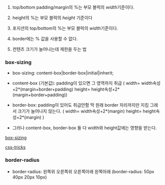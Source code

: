 1. top/bottom padding/margin의 %는 부모 블럭의 ​*width*​ 기준이다.
2. height의 %는 부모 블럭의 ​*height*​ 기준이다
3. 포지션의 top/bottom의 %는 부모 블럭의 ​*width*​ 기준이다.
4.  border에는 % 값을 사용할 수 없다.

5. 컨텐츠 크기가 늘어나는데 제한을 두는 법 

### box-sizing
- box-sizing: content-box|border-box|initial|inherit;

- content-box (기본값): padding이 있으면 그 영역까지 취급
( width= width속성+2*(margin+border+padding) 
height= height속성+2*(margin+border+padding))

- border-box: padding이 있어도 취급안함 딱 원래 border 자리까지만 지킴 그래서 크기가 늘어나지 않는다.
( width= width속성+2*(margin)
height= height속성+2*(margin) )

- 그러나 content-box, border-box 둘 다 width와 height값에는 영향을 받는다.

[box-sizing](http://www.w3schools.com/cssref/tryit.asp?filename=trycss3_box-sizing)

[css-tricks](https://css-tricks.com/box-sizing/) 


### border-radius
- border-radius: 왼쪽위 오른쪽위 오른쪽아래 왼쪽아래
(border-radius: 50px 40px 20px 10px)